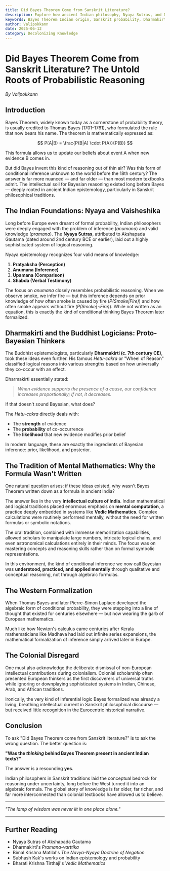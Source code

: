 ```yaml
---
title: Did Bayes Theorem Come from Sanskrit Literature?
description: Explore how ancient Indian philosophy, Nyaya Sutras, and Dharmakirti's Buddhist logic laid the conceptual foundation for what we now call Bayes Theorem.
keywords: Bayes Theorem Indian origin, Sanskrit probability, Dharmakirti Bayesian logic, Nyaya Sutras, ancient Indian epistemology, Vedic Mathematics, Pramana Shastra, Indian philosophy and probability
author: Valipokkann
date: 2025-06-12
category: Decolonizing Knowledge
---
```


# Did Bayes Theorem Come from Sanskrit Literature? The Untold Roots of Probabilistic Reasoning

*By Valipokkann*

## Introduction

Bayes Theorem, widely known today as a cornerstone of probability theory, is usually credited to Thomas Bayes (1701–1761), who formulated the rule that now bears his name. The theorem is mathematically expressed as:

$$
P(A|B) = \frac{P(B|A) \cdot P(A)}{P(B)}
$$

This formula allows us to update our beliefs about event A when new evidence B comes in.

But did Bayes invent this kind of reasoning out of thin air? Was this form of conditional inference unknown to the world before the 18th century? The answer is far more nuanced — and far older — than most modern textbooks admit. The intellectual soil for Bayesian reasoning existed long before Bayes — deeply rooted in ancient Indian epistemology, particularly in Sanskrit philosophical traditions.

## The Indian Foundations: Nyaya and Vaisheshika

Long before Europe even dreamt of formal probability, Indian philosophers were deeply engaged with the problem of inference (*anumana*) and valid knowledge (*pramana*). The **Nyaya Sutras**, attributed to Akshapada Gautama (dated around 2nd century BCE or earlier), laid out a highly sophisticated system of logical reasoning.

Nyaya epistemology recognizes four valid means of knowledge:

1. **Pratyaksha (Perception)**
2. **Anumana (Inference)**
3. **Upamana (Comparison)**
4. **Shabda (Verbal Testimony)**

The focus on *anumana* closely resembles probabilistic reasoning. When we observe smoke, we infer fire — but this inference depends on prior knowledge of how often smoke is caused by fire (*P(Smoke|Fire)*) and how often smoke appears without fire (*P(Smoke|¬Fire)*). While not written as an equation, this is exactly the kind of conditional thinking Bayes Theorem later formalized.

## Dharmakirti and the Buddhist Logicians: Proto-Bayesian Thinkers

The Buddhist epistemologists, particularly **Dharmakirti (c. 7th century CE)**, took these ideas even further. His famous *Hetu-cakra* or "Wheel of Reason" classified logical reasons into various strengths based on how universally they co-occur with an effect.

Dharmakirti essentially stated:

> *When evidence supports the presence of a cause, our confidence increases proportionally; if not, it decreases.*

If that doesn't sound Bayesian, what does?

The *Hetu-cakra* directly deals with:

- The **strength** of evidence
- The **probability** of co-occurrence
- The **likelihood** that new evidence modifies prior belief

In modern language, these are exactly the ingredients of Bayesian inference: prior, likelihood, and posterior.

## The Tradition of Mental Mathematics: Why the Formula Wasn't Written

One natural question arises: if these ideas existed, why wasn't Bayes Theorem written down as a formula in ancient India?

The answer lies in the very **intellectual culture of India**. Indian mathematical and logical traditions placed enormous emphasis on **mental computation**, a practice deeply embedded in systems like **Vedic Mathematics**. Complex calculations were routinely performed mentally, without the need for written formulas or symbolic notations.

The oral tradition, combined with immense memorization capabilities, allowed scholars to manipulate large numbers, intricate logical chains, and even astronomical calculations entirely in their minds. The focus was on mastering concepts and reasoning skills rather than on formal symbolic representations.

In this environment, the kind of conditional inference we now call Bayesian was **understood, practiced, and applied mentally** through qualitative and conceptual reasoning, not through algebraic formulas.

## The Western Formalization

When Thomas Bayes and later Pierre-Simon Laplace developed the algebraic form of conditional probability, they were stepping into a line of thought that existed for centuries elsewhere — but now wearing the garb of European mathematics.

Much like how Newton's calculus came centuries after Kerala mathematicians like Madhava had laid out infinite series expansions, the mathematical formalization of inference simply arrived later in Europe.

## The Colonial Disregard

One must also acknowledge the deliberate dismissal of non-European intellectual contributions during colonialism. Colonial scholarship often presented European thinkers as the first discoverers of universal truths while ignoring or downplaying sophisticated systems in Indian, Chinese, Arab, and African traditions.

Ironically, the very kind of inferential logic Bayes formalized was already a living, breathing intellectual current in Sanskrit philosophical discourse — but received little recognition in the Eurocentric historical narrative.

## Conclusion

To ask "Did Bayes Theorem come from Sanskrit literature?" is to ask the wrong question. The better question is:

**"Was the *thinking* behind Bayes Theorem present in ancient Indian texts?"**

The answer is a resounding **yes**.

Indian philosophers in Sanskrit traditions laid the conceptual bedrock for reasoning under uncertainty, long before the West turned it into an algebraic formula. The global story of knowledge is far older, far richer, and far more interconnected than colonial textbooks have allowed us to believe.

---

*"The lamp of wisdom was never lit in one place alone."*

---

## Further Reading

- Nyaya Sutras of Akshapada Gautama
- Dharmakirti's *Pramana-varttika*
- Bimal Krishna Matilal's *The Navya-Nyaya Doctrine of Negation*
- Subhash Kak's works on Indian epistemology and probability
- Bharati Krishna Tirthaji's *Vedic Mathematics* 